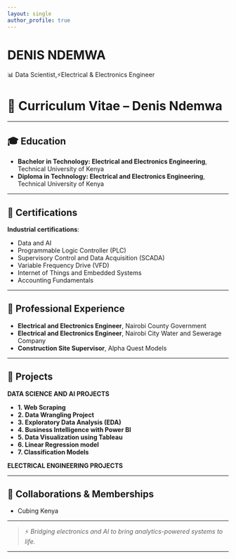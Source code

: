 ```yaml
---
layout: single
author_profile: true
---
```


# DENIS NDEMWA

📊 Data Scientist,⚡Electrical & Electronics Engineer

# 📄 Curriculum Vitae – Denis Ndemwa

---
## 🎓 **Education**
- **Bachelor in Technology: Electrical and Electronics Engineering**, Technical University of Kenya
- **Diploma in Technology: Electrical and Electronics Engineering**, Technical University of Kenya

---

## 📜 **Certifications**
**Industrial certifications**:
- Data and AI
- Programmable Logic Controller (PLC)
- Supervisory Control and Data Acquisition (SCADA)
- Variable Frequency Drive (VFD)
- Internet of Things and Embedded Systems
- Accounting Fundamentals

---

## 💼 **Professional Experience**
- **Electrical and Electronics Engineer**, Nairobi County Government
- **Electrical and Electronics Engineer**, Nairobi City Water and Sewerage Company
- **Construction Site Supervisor**,        Alpha Quest Models
---

## 📂 **Projects**

**DATA SCIENCE AND AI PROJECTS**
- **1. Web Scraping**
- **2. Data Wrangling Project**
- **3. Exploratory Data Analysis (EDA)**
- **4. Business Intelligence with Power BI**
- **5. Data Visualization using Tableau**
- **6. Linear Regression model**
- **7. Classification Models**

**ELECTRICAL ENGINEERING PROJECTS**

---

## 🤝 **Collaborations & Memberships**
- Cubing Kenya

---

> ⚡ *Bridging electronics and AI to bring analytics-powered systems to life.*

---
